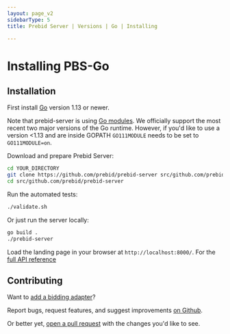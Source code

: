 ```yaml
---
layout: page_v2
sidebarType: 5
title: Prebid Server | Versions | Go | Installing

---
```


# Installing PBS-Go

## Installation

First install [Go](https://golang.org/doc/install) version 1.13 or newer.

Note that prebid-server is using [Go modules](https://blog.golang.org/using-go-modules).
We officially support the most recent two major versions of the Go runtime. However, if you'd like to use a version <1.13 and are inside GOPATH `GO111MODULE` needs to be set to `GO111MODULE=on`.

Download and prepare Prebid Server:

```bash
cd YOUR_DIRECTORY
git clone https://github.com/prebid/prebid-server src/github.com/prebid/prebid-server
cd src/github.com/prebid/prebid-server
```

Run the automated tests:

```bash
./validate.sh
```

Or just run the server locally:

```bash
go build .
./prebid-server
```

Load the landing page in your browser at `http://localhost:8000/`.
For the [full API reference](/prebid-server/endpoints/pbs-endpoint-overview.html)


## Contributing

Want to [add a bidding adapter](https://github.com/prebid/prebid-server/blob/master/docs/developers/add-new-bidder.md)?

Report bugs, request features, and suggest improvements [on Github](https://github.com/prebid/prebid-server/issues).

Or better yet, [open a pull request](https://github.com/prebid/prebid-server/compare) with the changes you'd like to see.
